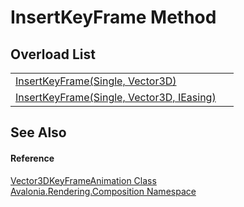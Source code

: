 # InsertKeyFrame Method


## Overload List
<table>
<tr>
<td><a href="M_Avalonia_Rendering_Composition_Vector3DKeyFrameAnimation_InsertKeyFrame_1">InsertKeyFrame(Single, Vector3D)</a></td>
<td> </td>
</tr>
<tr>
<td><a href="M_Avalonia_Rendering_Composition_Vector3DKeyFrameAnimation_InsertKeyFrame">InsertKeyFrame(Single, Vector3D, IEasing)</a></td>
<td> </td>
</tr>
</table>

## See Also


#### Reference
<a href="T_Avalonia_Rendering_Composition_Vector3DKeyFrameAnimation">Vector3DKeyFrameAnimation Class</a>  
<a href="N_Avalonia_Rendering_Composition">Avalonia.Rendering.Composition Namespace</a>  

